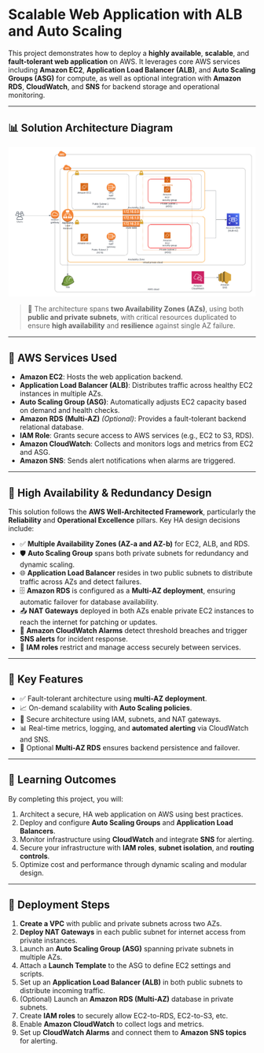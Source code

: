 # Scalable Web Application with ALB and Auto Scaling

This project demonstrates how to deploy a **highly available**, **scalable**, and **fault-tolerant web application** on AWS. It leverages core AWS services including **Amazon EC2**, **Application Load Balancer (ALB)**, and **Auto Scaling Groups (ASG)** for compute, as well as optional integration with **Amazon RDS**, **CloudWatch**, and **SNS** for backend storage and operational monitoring.

---

## 📊 Solution Architecture Diagram

![Architecture](Final_diagram.png)

> 🧩 The architecture spans **two Availability Zones (AZs)**, using both **public and private subnets**, with critical resources duplicated to ensure **high availability** and **resilience** against single AZ failure.

---

## 🧰 AWS Services Used

- **Amazon EC2**: Hosts the web application backend.
- **Application Load Balancer (ALB)**: Distributes traffic across healthy EC2 instances in multiple AZs.
- **Auto Scaling Group (ASG)**: Automatically adjusts EC2 capacity based on demand and health checks.
- **Amazon RDS (Multi-AZ)** *(Optional)*: Provides a fault-tolerant backend relational database.
- **IAM Role**: Grants secure access to AWS services (e.g., EC2 to S3, RDS).
- **Amazon CloudWatch**: Collects and monitors logs and metrics from EC2 and ASG.
- **Amazon SNS**: Sends alert notifications when alarms are triggered.

---

## 🔐 High Availability & Redundancy Design

This solution follows the **AWS Well-Architected Framework**, particularly the **Reliability** and **Operational Excellence** pillars. Key HA design decisions include:

- ✅ **Multiple Availability Zones (AZ-a and AZ-b)** for EC2, ALB, and RDS.
- 🛡️ **Auto Scaling Group** spans both private subnets for redundancy and dynamic scaling.
- 🌐 **Application Load Balancer** resides in two public subnets to distribute traffic across AZs and detect failures.
- 🗄️ **Amazon RDS** is configured as a **Multi-AZ deployment**, ensuring automatic failover for database availability.
- 📤 **NAT Gateways** deployed in both AZs enable private EC2 instances to reach the internet for patching or updates.
- 🔔 **Amazon CloudWatch Alarms** detect threshold breaches and trigger **SNS alerts** for incident response.
- 🔑 **IAM roles** restrict and manage access securely between services.

---

## 📌 Key Features

- ✅ Fault-tolerant architecture using **multi-AZ deployment**.
- 📈 On-demand scalability with **Auto Scaling policies**.
- 🔐 Secure architecture using IAM, subnets, and NAT gateways.
- 📊 Real-time metrics, logging, and **automated alerting** via CloudWatch and SNS.
- 💾 Optional **Multi-AZ RDS** ensures backend persistence and failover.

---

## 📘 Learning Outcomes

By completing this project, you will:

1. Architect a secure, HA web application on AWS using best practices.
2. Deploy and configure **Auto Scaling Groups** and **Application Load Balancers**.
3. Monitor infrastructure using **CloudWatch** and integrate **SNS** for alerting.
4. Secure your infrastructure with **IAM roles**, **subnet isolation**, and **routing controls**.
5. Optimize cost and performance through dynamic scaling and modular design.

---

## 🚀 Deployment Steps

1. **Create a VPC** with public and private subnets across two AZs.
2. **Deploy NAT Gateways** in each public subnet for internet access from private instances.
3. Launch an **Auto Scaling Group (ASG)** spanning private subnets in multiple AZs.
4. Attach a **Launch Template** to the ASG to define EC2 settings and scripts.
5. Set up an **Application Load Balancer (ALB)** in both public subnets to distribute incoming traffic.
6. (Optional) Launch an **Amazon RDS (Multi-AZ)** database in private subnets.
7. Create **IAM roles** to securely allow EC2-to-RDS, EC2-to-S3, etc.
8. Enable **Amazon CloudWatch** to collect logs and metrics.
9. Set up **CloudWatch Alarms** and connect them to **Amazon SNS topics** for alerting.
